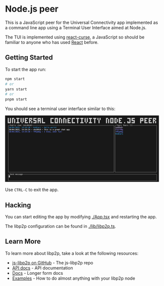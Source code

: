 # Node.js peer

This is a JavaScript peer for the Universal Connectivity app implemented as a
command line app using a Terminal User Interface aimed at Node.js.

The TUI is implemented using [react-curse](https://www.npmjs.com/package/react-curse),
a JavaScript so should be familiar to anyone who has used [React](https://react.dev/) before.

## Getting Started

To start the app run:

```bash
npm start
# or
yarn start
# or
pnpm start
```

You should see a terminal user interface similar to this:

![Node.js peer terminal user interface](./assets/tui.png)

Use `CTRL-C` to exit the app.

## Hacking

You can start editing the app by modifying [./App.tsx](./App.tsx) and restarting the app.

The libp2p configuration can be found in [./lib/libp2p.ts](./lib/libp2p.ts).

## Learn More

To learn more about libp2p, take a look at the following resources:

- [js-libp2p on GitHub](https://github.com/libp2p/js-libp2p) - The js-libp2p repo
- [API docs](https://libp2p.github.io/js-libp2p/) - API documentation
- [Docs](https://github.com/libp2p/js-libp2p/tree/main/doc) - Longer form docs
- [Examples](https://github.com/libp2p/js-libp2p-examples) - How to do almost anything with your libp2p node
